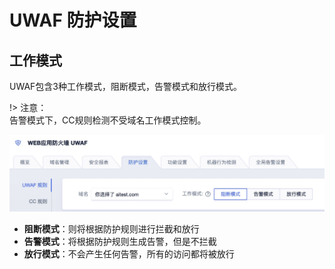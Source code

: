 # UWAF 防护设置

## 工作模式

UWAF包含3种工作模式，阻断模式，告警模式和放行模式。

!> 注意：  
告警模式下，CC规则检测不受域名工作模式控制。

![](/images/15971385011345.jpg)

*  **阻断模式**：则将根据防护规则进行拦截和放行
*  **告警模式**：将根据防护规则生成告警，但是不拦截
*  **放行模式**：不会产生任何告警，所有的访问都将被放行
